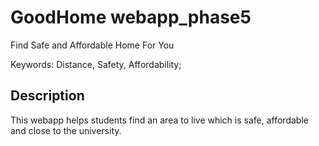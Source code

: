 # GoodHome webapp_phase5
Find Safe and Affordable Home For You

Keywords: Distance, Safety, Affordability;

## Description
This webapp helps students find an area to live which is safe, affordable and close to the university.
